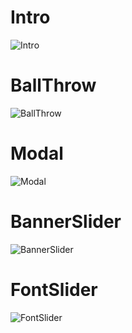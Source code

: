 # Intro

![Intro]()

# BallThrow

![BallThrow]()

# Modal

![Modal]()

# BannerSlider

![BannerSlider]()

# FontSlider

![FontSlider]()
